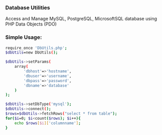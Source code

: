 ### Database Utilities

Access and Manage MySQL, PostgreSQL, MicrosoftSQL database using PHP Data Objects (PDO)


### Simple Usage:
```sh
require_once 'DbUtils.php';
$dbUtils=new DbUtils();

$dbUtils->setParams(
    array(
        'dbhost'=>'hostname', 
        'dbuser'=>'username', 
        'dbpass'=>'password', 
        'dbname'=>'database'
    )
);

$dbUtils->setDbType('mysql');
$dbUtils->connect();
$rows=$dbUtils->fetchRows("select * from table");
for($i=0; $i<count($rows); $i++){
    echo $rows[$i]['columnname'];
}
```
